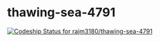 thawing-sea-4791
================
[ ![Codeship Status for rajm3180/thawing-sea-4791](https://www.codeship.io/projects/2e8e7380-06c2-0132-374c-0ebc9b57ed3d/status)](https://www.codeship.io/projects/31173)
